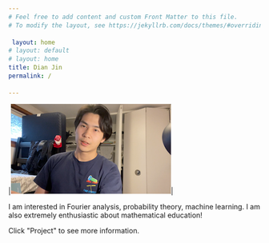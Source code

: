 ```yaml
---
# Feel free to add content and custom Front Matter to this file.
# To modify the layout, see https://jekyllrb.com/docs/themes/#overriding-theme-defaults

 layout: home
# layout: default
# layout: home
title: Dian Jin
permalink: /

---
```

|![myphoto](/assets/images/myphoto.png)|

I am interested in Fourier analysis, probability theory, machine learning. 
I am also extremely enthusiastic about mathematical education! 




Click "Project" to see more information.
